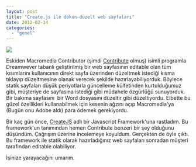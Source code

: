 ```yaml
---
layout: post
title: "Create.js ile dokun-düzelt web sayfaları"
date: 2012-02-14
categories: 
  - "genel"
---
```


[![](/images/create.png)](http://createjs.org/create.png)

Eskiden Macromedia Contributor (şimdi [Contribute](http://www.adobe.com/products/contribute.html) olmuş) isimli programla Dreamwever tabanlı geliştirilmiş bir web sayfasının editable olan tüm kısımlarını kullanıcının direkt sayfa üzerinden düzeltmek istediği kısma tıklayıp düzeltmesine olanak verecek şekilde hazırlayabiliyorduk. Böylece statik sayfaları düşük periyotlarla güncelleme külfetinden kurtulduğumuz gibi, müşteriye de sayfasına istediği gibi müdahele özgürlüğü sunuyorduk. Bir bakıma sayfasını  bir Word dosyasını düzeltir gibi düzeltiyordu. Elbette bu güzel özellikleri kullanabilmek için kesenin ağzını açıp Macromedia'ya (Bugün onu Adobe aldı) para ödemek gerekiyordu. 

Bir kaç gün önce, [CreateJS](http://createjs.org/) adlı bir Javascript Framework'una rastladım. Bu framework'un tanımından hemen Contribute benzeri bir şey olduğunu düşündüm. Çağrışım üzerine incelemeye koyuldum. Gerçekten de öyle çıktı. Bu framework ile statik olarak hazırladığınız web sayfaları sonradan müşteri tarafından editable olabiliyor.

İşinize yarayacağını umarım.
